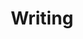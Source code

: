 ---
title: "Writing"
description: "Academic writing on identification, surveillance, and the politics of data."
---